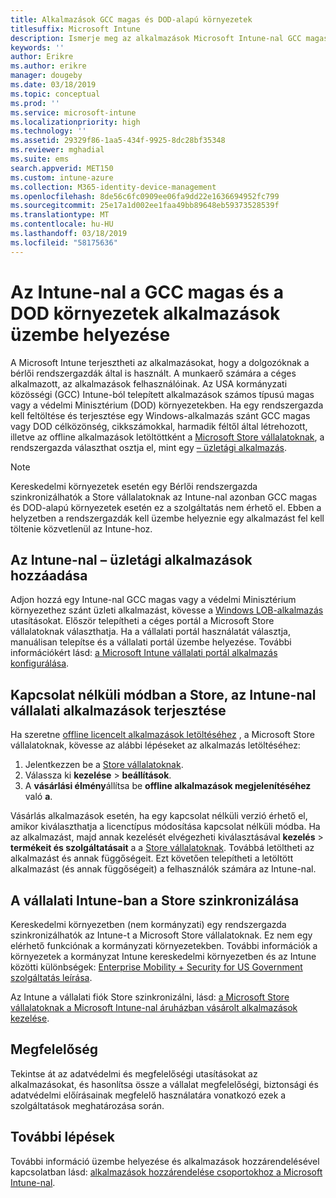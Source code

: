 ```yaml
---
title: Alkalmazások GCC magas és DOD-alapú környezetek
titlesuffix: Microsoft Intune
description: Ismerje meg az alkalmazások Microsoft Intune-nal GCC magas és DOD-alapú környezetek használata esetén.
keywords: ''
author: Erikre
ms.author: erikre
manager: dougeby
ms.date: 03/18/2019
ms.topic: conceptual
ms.prod: ''
ms.service: microsoft-intune
ms.localizationpriority: high
ms.technology: ''
ms.assetid: 29329f86-1aa5-434f-9925-8dc28bf35348
ms.reviewer: mghadial
ms.suite: ems
search.appverid: MET150
ms.custom: intune-azure
ms.collection: M365-identity-device-management
ms.openlocfilehash: 8de56c6fc0909ee06fa9dd22e1636694952fc799
ms.sourcegitcommit: 25e17a1d002ee1faa49bb89648eb59373528539f
ms.translationtype: MT
ms.contentlocale: hu-HU
ms.lasthandoff: 03/18/2019
ms.locfileid: "58175636"
---
```

# <a name="deploying-apps-using-intune-on-the-gcc-high-and-dod-environments"></a>Az Intune-nal a GCC magas és a DOD környezetek alkalmazások üzembe helyezése 

A Microsoft Intune terjesztheti az alkalmazásokat, hogy a dolgozóknak a bérlői rendszergazdák által is használt. A munkaerő számára a céges alkalmazott, az alkalmazások felhasználóinak. Az USA kormányzati közösségi (GCC) Intune-ból telepített alkalmazások számos típusú magas vagy a védelmi Minisztérium (DOD) környezetekben. Ha egy rendszergazda kell feltöltése és terjesztése egy Windows-alkalmazás szánt GCC magas vagy DOD célközönség, cikkszámokkal, harmadik féltől által létrehozott, illetve az offline alkalmazások letöltöttként a [Microsoft Store vállalatoknak](https://businessstore.microsoft.com/store), a rendszergazda választhat osztja el, mint egy [– üzletági alkalmazás](apps-add.md#app-types-in-microsoft-intune).  

> [!NOTE]
> Kereskedelmi környezetek esetén egy Bérlői rendszergazda szinkronizálhatók a Store vállalatoknak az Intune-nal azonban GCC magas és DOD-alapú környezetek esetén ez a szolgáltatás nem érhető el. Ebben a helyzetben a rendszergazdák kell üzembe helyeznie egy alkalmazást fel kell töltenie közvetlenül az Intune-hoz.  

## <a name="add-line-of-business-apps-using-intune"></a>Az Intune-nal – üzletági alkalmazások hozzáadása 

Adjon hozzá egy Intune-nal GCC magas vagy a védelmi Minisztérium környezethez szánt üzleti alkalmazást, kövesse a [Windows LOB-alkalmazás](lob-apps-windows.md) utasításokat. Először telepítheti a céges portál a Microsoft Store vállalatoknak választhatja. Ha a vállalati portál használatát választja, manuálisan telepítse és a vállalati portál üzembe helyezése. További információkért lásd: [a Microsoft Intune vállalati portál alkalmazás konfigurálása](company-portal-app.md). 

## <a name="distribute-offline-apps-from-the-store-for-business-using-intune"></a>Kapcsolat nélküli módban a Store, az Intune-nal vállalati alkalmazások terjesztése  

Ha szeretne [offline licencelt alkalmazások letöltéséhez](https://docs.microsoft.com/microsoft-store/distribute-offline-apps#download-an-offline-licensed-app) , a Microsoft Store vállalatoknak, kövesse az alábbi lépéseket az alkalmazás letöltéséhez: 

1. Jelentkezzen be a [Store vállalatoknak](https://businessstore.microsoft.com/).
2. Válassza ki **kezelése** > **beállítások**.
3. A **vásárlási élmény**állítsa be **offline alkalmazások megjelenítéséhez** való **a**.

Vásárlás alkalmazások esetén, ha egy kapcsolat nélküli verzió érhető el, amikor kiválaszthatja a licenctípus módosítása kapcsolat nélküli módba. Ha az alkalmazást, majd annak kezelését elvégezheti kiválasztásával **kezelés** > **termékeit és szolgáltatásait** a a [Store vállalatoknak](https://businessstore.microsoft.com/). Továbbá letöltheti az alkalmazást és annak függőségeit. Ezt követően telepítheti a letöltött alkalmazást (és annak függőségeit) a felhasználók számára az Intune-nal.  

## <a name="syncing-intune-to-the-store-for-business"></a>A vállalati Intune-ban a Store szinkronizálása 

Kereskedelmi környezetben (nem kormányzati) egy rendszergazda szinkronizálhatók az Intune-t a Microsoft Store vállalatoknak. Ez nem egy elérhető funkciónak a kormányzati környezetekben. További információk a környezetek a kormányzat Intune kereskedelmi környezetben és az Intune közötti különbségek: [Enterprise Mobility + Security for US Government szolgáltatás leírása](https://docs.microsoft.com/enterprise-mobility-security/solutions/ems-govt-service-description).  

Az Intune a vállalati fiók Store szinkronizálni, lásd: [a Microsoft Store vállalatoknak a Microsoft Intune-nal áruházban vásárolt alkalmazások kezelése](windows-store-for-business.md).  

## <a name="compliance"></a>Megfelelőség 

Tekintse át az adatvédelmi és megfelelőségi utasításokat az alkalmazásokat, és hasonlítsa össze a vállalat megfelelőségi, biztonsági és adatvédelmi előírásainak megfelelő használatára vonatkozó ezek a szolgáltatások meghatározása során.   

## <a name="next-steps"></a>További lépések

További információ üzembe helyezése és alkalmazások hozzárendelésével kapcsolatban lásd: [alkalmazások hozzárendelése csoportokhoz a Microsoft Intune-nal](apps-deploy.md).

 